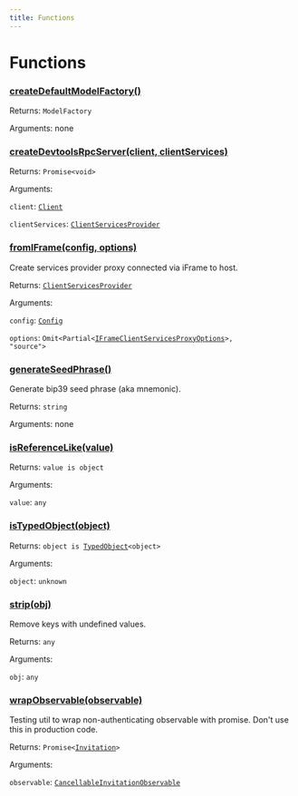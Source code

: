 ```yaml
---
title: Functions
---
```

# Functions
### [createDefaultModelFactory()](https://github.com/dxos/dxos/blob/main/packages/sdk/client/src/packlets/client/client.ts#L30)



Returns: <code>ModelFactory</code>

Arguments: none

### [createDevtoolsRpcServer(client, clientServices)](https://github.com/dxos/dxos/blob/main/packages/sdk/client/src/packlets/devtools/devtools.ts#L47)



Returns: <code>Promise&lt;void&gt;</code>

Arguments: 

`client`: <code>[Client](/api/@dxos/client/classes/Client)</code>

`clientServices`: <code>[ClientServicesProvider](/api/@dxos/client/interfaces/ClientServicesProvider)</code>

### [fromIFrame(config, options)](https://github.com/dxos/dxos/blob/main/packages/sdk/client/src/packlets/client/utils.ts#L14)



Create services provider proxy connected via iFrame to host.


Returns: <code>[ClientServicesProvider](/api/@dxos/client/interfaces/ClientServicesProvider)</code>

Arguments: 

`config`: <code>[Config](/api/@dxos/client/classes/Config)</code>

`options`: <code>Omit&lt;Partial&lt;[IFrameClientServicesProxyOptions](/api/@dxos/client/types/IFrameClientServicesProxyOptions)&gt;, "source"&gt;</code>

### [generateSeedPhrase()]()



Generate bip39 seed phrase (aka mnemonic).


Returns: <code>string</code>

Arguments: none

### [isReferenceLike(value)]()



Returns: <code>value is object</code>

Arguments: 

`value`: <code>any</code>

### [isTypedObject(object)]()



Returns: <code>object is [TypedObject](/api/@dxos/client/values#TypedObject)&lt;object&gt;</code>

Arguments: 

`object`: <code>unknown</code>

### [strip(obj)]()



Remove keys with undefined values.


Returns: <code>any</code>

Arguments: 

`obj`: <code>any</code>

### [wrapObservable(observable)](https://github.com/dxos/dxos/blob/main/packages/sdk/client/src/packlets/invitations/invitations.ts#L99)



Testing util to wrap non-authenticating observable with promise.
Don't use this in production code.


Returns: <code>Promise&lt;[Invitation](/api/@dxos/client/interfaces/Invitation)&gt;</code>

Arguments: 

`observable`: <code>[CancellableInvitationObservable](/api/@dxos/client/interfaces/CancellableInvitationObservable)</code>
